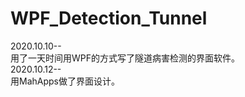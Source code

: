 # WPF_Detection_Tunnel
2020.10.10--  
用了一天时间用WPF的方式写了隧道病害检测的界面软件。  
2020.10.12--  
用MahApps做了界面设计。  

